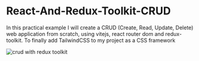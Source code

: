 # React-And-Redux-Toolkit-CRUD
In this practical example I will create a CRUD (Create, Read, Update, Delete) web application from scratch, using vitejs, react router dom and redux-toolkit. To finally add TailwindCSS to my project as a CSS framework

![crud with redux toolkit](https://user-images.githubusercontent.com/101434158/233740574-cd6f833d-c36a-4336-85c7-f3053427ca4e.png)
